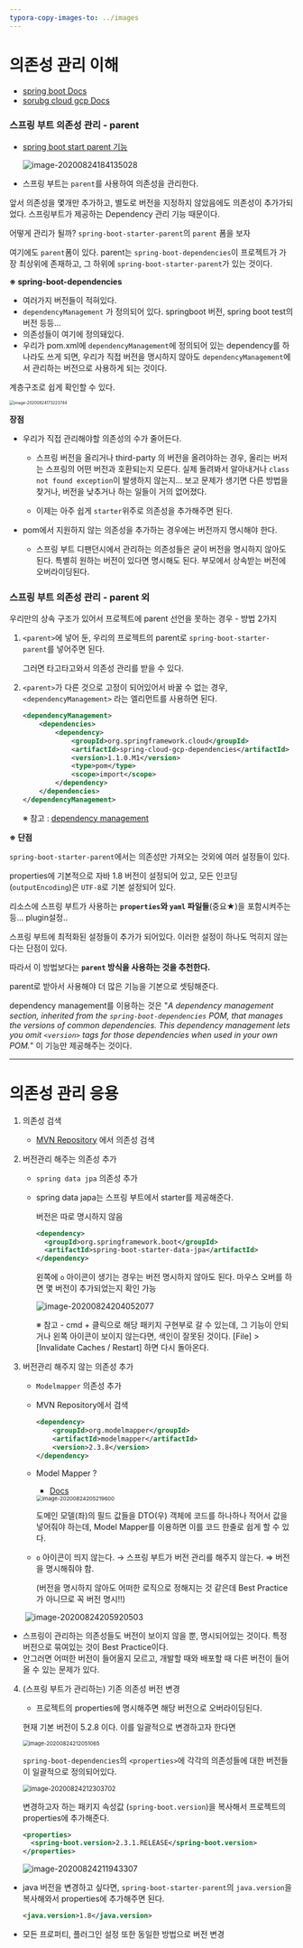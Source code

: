 ```yaml
---
typora-copy-images-to: ../images
---
```


# 의존성 관리 이해

* [spring boot Docs](https://docs.spring.io/spring-boot/docs/current/reference/htmlsingle/#using-boot-dependency-management)
* [sorubg cloud gcp Docs](https://docs.spring.io/spring-cloud-gcp/docs/1.1.0.M1/reference/html/index.html)



### 스프링 부트 의존성 관리 - parent

* [spring boot start parent 기능](https://docs.spring.io/spring-boot/docs/2.3.3.RELEASE/maven-plugin/reference/html/)

  ![image-20200824184135028](/Users/ssun/Develop/Project/SpringProjects/study-spring/note_spring/images/007S8ZIlgy1gi21hyfmt6j30ox0gcad0.jpg)

* 스프링 부트는 `parent`를 사용하여 의존성을 관리한다.

앞서 의존성을 몇개만 추가하고, 별도로 버전을 지정하지 않았음에도 의존성이 추가가되었다. 스프링부트가 제공하는 Dependency 관리 기능 때문이다.

어떻게 관리가 될까? `spring-boot-starter-parent`의  `parent` 폼을 보자

여기에도 `parent`폼이 있다. parent는 `spring-boot-dependencies`이 프로젝트가 가장 최상위에 존재하고, 그 하위에  `spring-boot-starter-parent`가 있는 것이다.



**※ spring-boot-dependencies**

* 여러가지 버전들이 적혀있다.
* `dependencyManagement` 가 정의되어 있다. springboot 버전, spring boot test의 버전 등등...
* 의존성들이 여기에 정의돼있다.
* 우리가 pom.xml에  `dependencyManagement`에 정의되어 있는 dependency를 하나라도 쓰게 되면, 우리가 직접 버전을 명시하지 않아도 `dependencyManagement`에서 관리하는 버전으로 사용하게 되는 것이다.

계층구조로 쉽게 확인할 수 있다.

<img src="/Users/ssun/Develop/Project/SpringProjects/study-spring/note_spring/images/007S8ZIlgy1gi1zi0cpm8j30fg0d5abs.jpg" alt="image-20200824173223744" style="zoom:50%;" />

**장점**

* 우리가 직접 관리해야할 의존성의 수가 줄어든다.

  * 스프링 버전을 올리거나 third-party 의 버전을 올려야하는 경우, 올리는 버저는 스프링의 어떤 버전과 호환되는지 모른다. 실제 돌려봐서 알아내거나 `class not found exception`이 발생하지 않는지... 보고 문제가 생기면 다른 방법을 찾거나, 버전을 낮추거나 하는 일들이 거의 없어졌다.

  * 이제는 아주 쉽게 `starter`위주로 의존성을 추가해주면 된다.

* pom에서 지원하지 않는 의존성을 추가하는 경우에는 버전까지 명시해야 한다.

  * 스프링 부트 디팬던시에서 관리하는 의존성들은 굳이 버전을 명시하지 않아도 된다. 특별히 원하는 버전이 있다면 명시해도 된다. 부모에서 상속받는 버전에 오버라이딩된다.



### 스프링 부트 의존성 관리 - parent 외

우리만의 상속 구조가 있어서 프로젝트에 parent 선언을 못하는 경우 - 방법 2가지

1. `<parent>`에 넣어 둔, 우리의 프로젝트의 parent로 `spring-boot-starter-parent`를 넣어주면 된다.

   그러면 타고타고와서 의존성 관리를 받을 수 있다.

2. `<parent>`가 다른 것으로 고정이 되어있어서 바꿀 수 없는 경우,  `<dependencyManagement>` 라는 엘리먼트를 사용하면 된다.

   ```xml
   <dependencyManagement>
       <dependencies>
           <dependency>
               <groupId>org.springframework.cloud</groupId>
               <artifactId>spring-cloud-gcp-dependencies</artifactId>
               <version>1.1.0.M1</version>
               <type>pom</type>
               <scope>import</scope>
           </dependency>
       </dependencies>
   </dependencyManagement>
   ```

    ※ 참고 : [dependency management](https://docs.spring.io/spring-cloud-gcp/docs/1.1.0.M1/reference/html/_dependency_management.html)

**※ 단점**

 `spring-boot-starter-parent`에서는 의존성만 가져오는 것외에 여러 설정들이 있다.

properties에 기본적으로 자바 1.8 버전이 설정되어 있고, 모든 인코딩(`outputEncoding`)은 `UTF-8`로 기본 설정되어 있다.

리소스에 스프링 부트가 사용하는 **`properties`와 `yaml` 파일들**(중요★)을 포함시켜주는 등... plugin설정..

스프링 부트에 최적화된 설정들이 추가가 되어있다. 이러한 설정이 하나도 먹히지 않는다는 단점이 있다.

따라서 이 방법보다는 **`parent` 방식을 사용하는 것을 추천한다.**

parent로 받아서 사용해야 더 많은 기능을 기본으로 셋팅해준다.



dependency management를 이용하는 것은 "*A dependency management section, inherited from the `spring-boot-dependencies` POM, that manages the versions of common dependencies. This dependency management lets you omit `<version>` tags for those dependencies when used in your own POM.*" 이 기능만 제공해주는 것이다. 



---

# 의존성 관리 응용

1. 의존성 검색
   * [MVN Repository](https://mvnrepository.com/) 에서 의존성 검색



2. 버전관리 해주는 의존성 추가 

   * `spring data jpa` 의존성 추가

   * spring data japa는 스프링 부트에서 starter를 제공해준다.

     버전은 따로 명시하지 않음

     ```xml
     <dependency>
       <groupId>org.springframework.boot</groupId>
       <artifactId>spring-boot-starter-data-jpa</artifactId>
     </dependency>
     ```

     왼쪽에 `o` 아이콘이 생기는 경우는 버전 명시하지 않아도 된다. 마우스 오버를 하면 몇 버전이 추가되었는지 확인 가능

     ![image-20200824204052077](/Users/ssun/Develop/Project/SpringProjects/study-spring/note_spring/images/007S8ZIlgy1gi24y28pkij30g8068t9e.jpg)

     ※ 참고 - cmd + 클릭으로 해당 패키지 구현부로 갈 수 있는데, 그 기능이 안되거나 왼쪽 아이콘이 보이지 않는다면, 색인이 잘못된 것이다. [File] > [Invalidate Caches / Restart] 하면 다시 돌아온다. 



3. 버전관리 해주지 않는 의존성 추가

   * `Modelmapper` 의존성 추가

   * MVN Repository에서 검색

     ```xml
     <dependency>
         <groupId>org.modelmapper</groupId>
         <artifactId>modelmapper</artifactId>
         <version>2.3.8</version>
     </dependency>
     ```

   * Model Mapper ?

     * [Docs](http://modelmapper.org/getting-started/)

     <img src="/Users/ssun/Develop/Project/SpringProjects/study-spring/note_spring/images/007S8ZIlgy1gi259zktquj30k50f10u0.jpg" alt="image-20200824205219600" style="zoom: 67%;" />

     도메인 모델(좌)의 필드 값들을 DTO(우) 객체에 코드를 하나하나 적어서 값을 넣어줘야 하는데, Model Mapper를 이용하면 이를 코드 한줄로 쉽게 할 수 있다. 

   * `o` 아이콘이 띄지 않는다. → 스프링 부트가 버전 관리를 해주지 않는다. ⇒ 버전을 명시해줘야 함.

     (버전을 명시하지 않아도 어떠한 로직으로 정해지는 것 같은데 Best Practice가 아니므로 꼭 버전 명시!!)

   ​	![image-20200824205920503](/Users/ssun/Develop/Project/SpringProjects/study-spring/note_spring/images/image-20200824205920503.png)

* 스프링이 관리하는 의존성들도 버전이 보이지 않을 뿐, 명시되어있는 것이다. 특정 버전으로 묶여있는 것이 Best Practice이다.
* 안그러면 어떠한 버전이 들어올지 모르고, 개발할 때와 배포할 때 다른 버전이 들어올 수 있는 문제가 있다.



4. (스프링 부트가 관리하는) 기존 의존성 버전 변경

   * 프로젝트의 properties에 명시해주면 해당 버전으로 오버라이딩된다.

   현재 기본 버전이 5.2.8 이다. 이를 일괄적으로 변경하고자 한다면

   <img src="/Users/ssun/Develop/Project/SpringProjects/study-spring/note_spring/images/image-20200824212051065.png" alt="image-20200824212051065" style="zoom:67%;" />

   `spring-boot-dependencies`의 `<properties>`에 각각의 의존성들에 대한 버전들이 일괄적으로 정의되어있다.
   
   <img src="/Users/ssun/Develop/Project/SpringProjects/study-spring/note_spring/images/image-20200824212303702.png" alt="image-20200824212303702" style="zoom:80%;" />
   
   
   
   변경하고자 하는 패키지 속성값 (`spring-boot.version`)을 복사해서 프로젝트의 properties에 추가해준다.
   
   ```xml
   <properties>
     <spring-boot.version>2.3.1.RELEASE</spring-boot.version>
   </properties>
   ```
   
   ![image-20200824211943307](/Users/ssun/Develop/Project/SpringProjects/study-spring/note_spring/images/image-20200824211943307.png)



* java 버전을 변경하고 싶다면, `spring-boot-starter-parent`의 `java.version`을 복사해와서 properties에 추가해주면 된다.

  ```xml
  <java.version>1.8</java.version>
  ```

* 모든 프로퍼티, 플러그인 설정 또한 동일한 방법으로 버전 변경



















